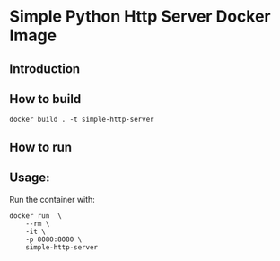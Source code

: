 # Simple Python Http Server Docker Image

## Introduction


## How to build

```
docker build . -t simple-http-server

```

## How to run

## Usage:


Run the container with:

```
docker run  \
    --rm \
    -it \
    -p 8080:8080 \
    simple-http-server
```
